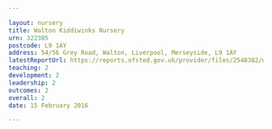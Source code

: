 ```yaml
---

layout: nursery
title: Walton Kiddiwinks Nursery
urn: 322385
postcode: L9 1AY
address: 54/56 Grey Road, Walton, Liverpool, Merseyside, L9 1AY
latestReportUrl: https://reports.ofsted.gov.uk/provider/files/2548382/urn/322385.pdf
teaching: 2
development: 2
leadership: 2
outcomes: 2
overall: 2
date: 15 February 2016

---
```

